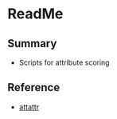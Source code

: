 # ReadMe
## Summary
- Scripts for attribute scoring
## Reference
- [attattr](https://github.com/YRdddream/attattr)
